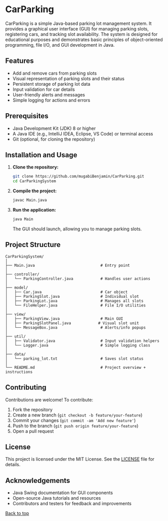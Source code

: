 # CarParking

CarParking is a simple Java-based parking lot management system. It provides a graphical user interface (GUI) for managing parking slots, registering cars, and tracking slot availability. The system is designed for educational purposes and demonstrates basic principles of object-oriented programming, file I/O, and GUI development in Java.

## Features

- Add and remove cars from parking slots
- Visual representation of parking slots and their status
- Persistent storage of parking lot data
- Input validation for car details
- User-friendly alerts and messages
- Simple logging for actions and errors

## Prerequisites

- Java Development Kit (JDK) 8 or higher
- A Java IDE (e.g., IntelliJ IDEA, Eclipse, VS Code) or terminal access
- Git (optional, for cloning the repository)

## Installation and Usage

1. **Clone the repository:**

   ```bash
   git clone https://github.com/mugabiBenjamin/CarParking.git
   cd CarParkingSystem
   ```

2. **Compile the project:**

   ```bash
   javac Main.java
   ```

3. **Run the application:**

   ```bash
   java Main
   ```

   The GUI should launch, allowing you to manage parking slots.

## Project Structure

```plaintext
CarParkingSystem/
│
├── Main.java                             # Entry point
│
├── controller/
│   └── ParkingController.java            # Handles user actions
│
├── model/
│   ├── Car.java                          # Car object
│   ├── ParkingSlot.java                  # Individual slot
│   ├── ParkingLot.java                   # Manages all slots
│   └── FileHelper.java                   # File I/O utilities
│
├── view/
│   ├── ParkingView.java                  # Main GUI
│   ├── ParkingSlotPanel.java            # Visual slot unit
│   └── MessageBox.java                   # Alerts/info popups
│
├── util/
│   ├── Validator.java                    # Input validation helpers
│   └── Logger.java                       # Simple logging class
│
├── data/
│   └── parking_lot.txt                   # Saves slot status
│
└── README.md                             # Project overview + instructions
```

## Contributing

Contributions are welcome! To contribute:

1. Fork the repository
2. Create a new branch (`git checkout -b feature/your-feature`)
3. Commit your changes (`git commit -am 'Add new feature'`)
4. Push to the branch (`git push origin feature/your-feature`)
5. Open a pull request

## License

This project is licensed under the MIT License. See the [LICENSE](LICENSE) file for details.

## Acknowledgements

- Java Swing documentation for GUI components
- Open-source Java tutorials and resources
- Contributors and testers for feedback and improvements

[Back to top](#carparking)
